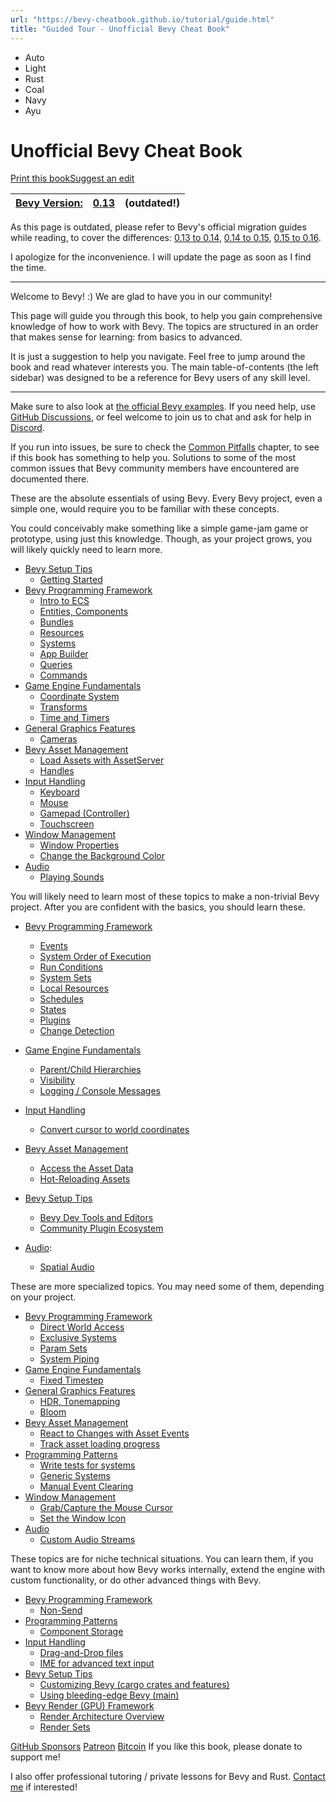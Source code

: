 ```yaml
---
url: "https://bevy-cheatbook.github.io/tutorial/guide.html"
title: "Guided Tour - Unofficial Bevy Cheat Book"
---
```


- Auto
- Light
- Rust
- Coal
- Navy
- Ayu

# Unofficial Bevy Cheat Book

[Print this book](https://bevy-cheatbook.github.io/print.html "Print this book")[Suggest an edit](https://github.com/bevy-cheatbook/bevy-cheatbook/issues/new "Suggest an edit")

| [Bevy Version:](https://bevy-cheatbook.github.io/introduction.html#maintenance-policy) | [0.13](https://bevyengine.org/news/bevy-0-13) | (outdated!) |
| --- | --- | --- |

As this page is outdated, please refer to Bevy's official migration guides while reading,
to cover the differences:
[0.13 to 0.14](https://bevyengine.org/learn/migration-guides/0-13-to-0-14/),
[0.14 to 0.15](https://bevyengine.org/learn/migration-guides/0-14-to-0-15/),
[0.15 to 0.16](https://bevyengine.org/learn/migration-guides/0-15-to-0-16/).

I apologize for the inconvenience. I will update the page as soon as I find the time.

* * *

Welcome to Bevy! :) We are glad to have you in our community!

This page will guide you through this book, to help you gain comprehensive
knowledge of how to work with Bevy. The topics are structured in an order
that makes sense for learning: from basics to advanced.

It is just a suggestion to help you navigate. Feel free to jump around the book
and read whatever interests you. The main table-of-contents (the left sidebar)
was designed to be a reference for Bevy users of any skill level.

* * *

Make sure to also look at [the official Bevy examples](https://github.com/bevyengine/bevy/tree/latest/examples#examples). If
you need help, use [GitHub Discussions](https://github.com/bevyengine/bevy/discussions), or feel welcome
to join us to chat and ask for help in [Discord](https://discord.gg/bevy).

If you run into issues, be sure to check the
[Common Pitfalls](https://bevy-cheatbook.github.io/pitfalls.html) chapter, to see if this book has something
to help you. Solutions to some of the most common issues that Bevy community
members have encountered are documented there.

These are the absolute essentials of using Bevy. Every Bevy project, even a
simple one, would require you to be familiar with these concepts.

You could conceivably make something like a simple game-jam game or prototype,
using just this knowledge. Though, as your project grows, you will likely
quickly need to learn more.

- [Bevy Setup Tips](https://bevy-cheatbook.github.io/setup.html)
  - [Getting Started](https://bevy-cheatbook.github.io/setup/getting-started.html)
- [Bevy Programming Framework](https://bevy-cheatbook.github.io/programming.html)
  - [Intro to ECS](https://bevy-cheatbook.github.io/programming/ecs-intro.html)
  - [Entities, Components](https://bevy-cheatbook.github.io/programming/intro-data.html#entities--components)
  - [Bundles](https://bevy-cheatbook.github.io/programming/bundle.html)
  - [Resources](https://bevy-cheatbook.github.io/programming/res.html)
  - [Systems](https://bevy-cheatbook.github.io/programming/systems.html)
  - [App Builder](https://bevy-cheatbook.github.io/programming/app-builder.html)
  - [Queries](https://bevy-cheatbook.github.io/programming/queries.html)
  - [Commands](https://bevy-cheatbook.github.io/programming/commands.html)
- [Game Engine Fundamentals](https://bevy-cheatbook.github.io/fundamentals.html)
  - [Coordinate System](https://bevy-cheatbook.github.io/fundamentals/coords.html)
  - [Transforms](https://bevy-cheatbook.github.io/fundamentals/transforms.html)
  - [Time and Timers](https://bevy-cheatbook.github.io/fundamentals/time.html)
- [General Graphics Features](https://bevy-cheatbook.github.io/graphics.html)
  - [Cameras](https://bevy-cheatbook.github.io/graphics/camera.html)
- [Bevy Asset Management](https://bevy-cheatbook.github.io/assets.html)
  - [Load Assets with AssetServer](https://bevy-cheatbook.github.io/assets/assetserver.html)
  - [Handles](https://bevy-cheatbook.github.io/assets/handles.html)
- [Input Handling](https://bevy-cheatbook.github.io/input.html)
  - [Keyboard](https://bevy-cheatbook.github.io/input/keyboard.html)
  - [Mouse](https://bevy-cheatbook.github.io/input/mouse.html)
  - [Gamepad (Controller)](https://bevy-cheatbook.github.io/input/gamepad.html)
  - [Touchscreen](https://bevy-cheatbook.github.io/input/touch.html)
- [Window Management](https://bevy-cheatbook.github.io/window.html)
  - [Window Properties](https://bevy-cheatbook.github.io/window/props.html)
  - [Change the Background Color](https://bevy-cheatbook.github.io/window/clear-color.html)
- [Audio](https://bevy-cheatbook.github.io/audio.html)
  - [Playing Sounds](https://bevy-cheatbook.github.io/audio/basic.html)

You will likely need to learn most of these topics to make a non-trivial Bevy
project. After you are confident with the basics, you should learn these.

- [Bevy Programming Framework](https://bevy-cheatbook.github.io/programming.html)
  - [Events](https://bevy-cheatbook.github.io/programming/events.html)
  - [System Order of Execution](https://bevy-cheatbook.github.io/programming/system-order.html)
  - [Run Conditions](https://bevy-cheatbook.github.io/programming/run-criteria.html)
  - [System Sets](https://bevy-cheatbook.github.io/programming/system-sets.html)
  - [Local Resources](https://bevy-cheatbook.github.io/programming/local.html)
  - [Schedules](https://bevy-cheatbook.github.io/programming/schedules.html)
  - [States](https://bevy-cheatbook.github.io/programming/states.html)
  - [Plugins](https://bevy-cheatbook.github.io/programming/plugins.html)
  - [Change Detection](https://bevy-cheatbook.github.io/programming/change-detection.html)
- [Game Engine Fundamentals](https://bevy-cheatbook.github.io/fundamentals.html)
  - [Parent/Child Hierarchies](https://bevy-cheatbook.github.io/fundamentals/hierarchy.html)
  - [Visibility](https://bevy-cheatbook.github.io/fundamentals/visibility.html)
  - [Logging / Console Messages](https://bevy-cheatbook.github.io/fundamentals/log.html)
- [Input Handling](https://bevy-cheatbook.github.io/input.html)
  - [Convert cursor to world coordinates](https://bevy-cheatbook.github.io/cookbook/cursor2world.html)
- [Bevy Asset Management](https://bevy-cheatbook.github.io/assets.html)
  - [Access the Asset Data](https://bevy-cheatbook.github.io/assets/data.html)
  - [Hot-Reloading Assets](https://bevy-cheatbook.github.io/assets/hot-reload.html)
- [Bevy Setup Tips](https://bevy-cheatbook.github.io/setup.html)
  - [Bevy Dev Tools and Editors](https://bevy-cheatbook.github.io/setup/bevy-tools.html)
  - [Community Plugin Ecosystem](https://bevy-cheatbook.github.io/setup/unofficial-plugins.html)
- [Audio](https://bevy-cheatbook.github.io/audio.html):

  - [Spatial Audio](https://bevy-cheatbook.github.io/audio/spatial.html)

These are more specialized topics. You may need some of them, depending on your
project.

- [Bevy Programming Framework](https://bevy-cheatbook.github.io/programming.html)
  - [Direct World Access](https://bevy-cheatbook.github.io/programming/world.html)
  - [Exclusive Systems](https://bevy-cheatbook.github.io/programming/exclusive.html)
  - [Param Sets](https://bevy-cheatbook.github.io/programming/paramset.html)
  - [System Piping](https://bevy-cheatbook.github.io/programming/system-piping.html)
- [Game Engine Fundamentals](https://bevy-cheatbook.github.io/fundamentals.html)
  - [Fixed Timestep](https://bevy-cheatbook.github.io/fundamentals/fixed-timestep.html)
- [General Graphics Features](https://bevy-cheatbook.github.io/graphics.html)
  - [HDR, Tonemapping](https://bevy-cheatbook.github.io/graphics/hdr-tonemap.html)
  - [Bloom](https://bevy-cheatbook.github.io/graphics/bloom.html)
- [Bevy Asset Management](https://bevy-cheatbook.github.io/assets.html)
  - [React to Changes with Asset Events](https://bevy-cheatbook.github.io/assets/assetevent.html)
  - [Track asset loading progress](https://bevy-cheatbook.github.io/assets/ready.html)
- [Programming Patterns](https://bevy-cheatbook.github.io/patterns.html)
  - [Write tests for systems](https://bevy-cheatbook.github.io/patterns/system-tests.html)
  - [Generic Systems](https://bevy-cheatbook.github.io/patterns/generic-systems.html)
  - [Manual Event Clearing](https://bevy-cheatbook.github.io/patterns/manual-event-clear.html)
- [Window Management](https://bevy-cheatbook.github.io/window.html)
  - [Grab/Capture the Mouse Cursor](https://bevy-cheatbook.github.io/window/mouse-grab.html)
  - [Set the Window Icon](https://bevy-cheatbook.github.io/window/icon.html)
- [Audio](https://bevy-cheatbook.github.io/audio.html)
  - [Custom Audio Streams](https://bevy-cheatbook.github.io/audio/custom.html)

These topics are for niche technical situations. You can learn them, if you want
to know more about how Bevy works internally, extend the engine with custom
functionality, or do other advanced things with Bevy.

- [Bevy Programming Framework](https://bevy-cheatbook.github.io/programming.html)
  - [Non-Send](https://bevy-cheatbook.github.io/programming/non-send.html)
- [Programming Patterns](https://bevy-cheatbook.github.io/patterns.html)
  - [Component Storage](https://bevy-cheatbook.github.io/patterns/component-storage.html)
- [Input Handling](https://bevy-cheatbook.github.io/input.html)
  - [Drag-and-Drop files](https://bevy-cheatbook.github.io/input/dnd.html)
  - [IME for advanced text input](https://bevy-cheatbook.github.io/input/ime.html)
- [Bevy Setup Tips](https://bevy-cheatbook.github.io/setup.html)
  - [Customizing Bevy (cargo crates and features)](https://bevy-cheatbook.github.io/setup/bevy-config.html)
  - [Using bleeding-edge Bevy (main)](https://bevy-cheatbook.github.io/setup/bevy-git.html)
- [Bevy Render (GPU) Framework](https://bevy-cheatbook.github.io/gpu.html)
  - [Render Architecture Overview](https://bevy-cheatbook.github.io/gpu/intro.html)
  - [Render Sets](https://bevy-cheatbook.github.io/gpu/stages.html)

[GitHub Sponsors](https://github.com/sponsors/inodentry) [Patreon](https://patreon.com/iyesgames) [Bitcoin](bitcoin:bc1qaf32uqsg6mngw9g4aqc3l2jvuv46qx0zw2438p) If you like this book, please donate to support me!

I also offer professional tutoring / private lessons for Bevy and Rust. [Contact me](https://bevy-cheatbook.github.io/contact.html) if interested!